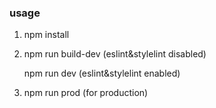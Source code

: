 ### usage
1. npm install

2. npm run build-dev (eslint&stylelint disabled)
  
   npm run dev (eslint&stylelint enabled)
   
3. npm run prod (for production)
